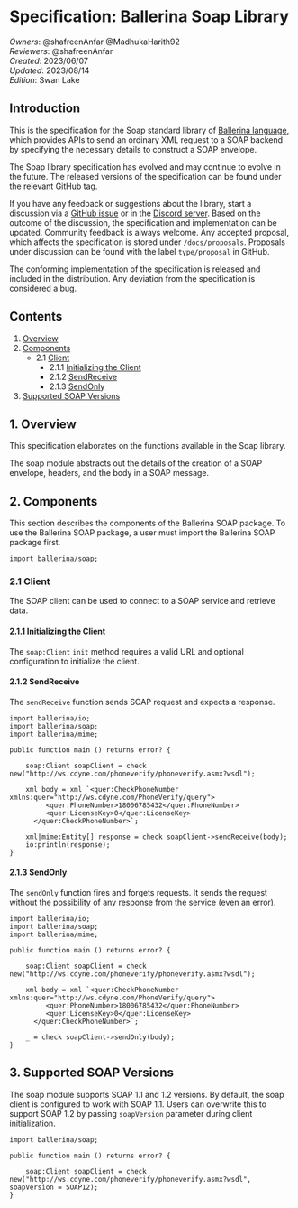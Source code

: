 # Specification: Ballerina Soap Library

_Owners_: @shafreenAnfar @MadhukaHarith92  
_Reviewers_: @shafreenAnfar  
_Created_: 2023/06/07  
_Updated_: 2023/08/14  
_Edition_: Swan Lake

## Introduction
This is the specification for the Soap standard library of [Ballerina language](https://ballerina.io/), which provides APIs to send an ordinary XML request to a SOAP backend by specifying the necessary details to construct a SOAP envelope.

The Soap library specification has evolved and may continue to evolve in the future. The released versions of the specification can be found under the relevant GitHub tag.

If you have any feedback or suggestions about the library, start a discussion via a [GitHub issue](https://github.com/ballerina-platform/ballerina-standard-library/issues) or in the [Discord server](https://discord.gg/ballerinalang). Based on the outcome of the discussion, the specification and implementation can be updated. Community feedback is always welcome. Any accepted proposal, which affects the specification is stored under `/docs/proposals`. Proposals under discussion can be found with the label `type/proposal` in GitHub.

The conforming implementation of the specification is released and included in the distribution. Any deviation from the specification is considered a bug.

## Contents

1. [Overview](#1-overview)
2. [Components](#2-components)
   * 2.1 [Client](#21-client)
       * 2.1.1 [Initializing the Client](#211-initializing-the-client)
       * 2.1.2 [SendReceive](#211-sendreceive)
       * 2.1.3 [SendOnly](#213-sendonly)
3. [Supported SOAP Versions](#3-supported-soap-versions)

## 1. Overview
This specification elaborates on the functions available in the Soap library.

The soap module abstracts out the details of the creation of a SOAP envelope, headers, and the body in a SOAP message.

## 2. Components
This section describes the components of the Ballerina SOAP package. To use the Ballerina SOAP package, a user must import the Ballerina SOAP package first.
```ballerina
import ballerina/soap;
```

### 2.1 Client

The SOAP client can be used to connect to a SOAP service and retrieve data. 

#### 2.1.1 Initializing the Client

The `soap:Client` `init` method requires a valid URL and optional configuration to initialize the client.

#### 2.1.2 SendReceive

The `sendReceive` function sends SOAP request and expects a response.

```ballerina
import ballerina/io;
import ballerina/soap;
import ballerina/mime;
  
public function main () returns error? {

    soap:Client soapClient = check new("http://ws.cdyne.com/phoneverify/phoneverify.asmx?wsdl");

    xml body = xml `<quer:CheckPhoneNumber xmlns:quer="http://ws.cdyne.com/PhoneVerify/query"> 
         <quer:PhoneNumber>18006785432</quer:PhoneNumber>
         <quer:LicenseKey>0</quer:LicenseKey>
      </quer:CheckPhoneNumber>`;

    xml|mime:Entity[] response = check soapClient->sendReceive(body);
    io:println(response);
}
```

#### 2.1.3 SendOnly

The `sendOnly` function fires and forgets requests. It sends the request without the possibility of any response from the service (even an error).

```ballerina
import ballerina/io;
import ballerina/soap;
import ballerina/mime;
  
public function main () returns error? {

    soap:Client soapClient = check new("http://ws.cdyne.com/phoneverify/phoneverify.asmx?wsdl");

    xml body = xml `<quer:CheckPhoneNumber xmlns:quer="http://ws.cdyne.com/PhoneVerify/query"> 
         <quer:PhoneNumber>18006785432</quer:PhoneNumber>
         <quer:LicenseKey>0</quer:LicenseKey>
      </quer:CheckPhoneNumber>`;

    _ = check soapClient->sendOnly(body);
}
```

## 3. Supported SOAP Versions

The soap module supports SOAP 1.1 and 1.2 versions. By default, the soap client is configured to work with SOAP 1.1. Users can overwrite this to support SOAP 1.2 by passing `soapVersion`
parameter during client initialization.

```ballerina
import ballerina/soap;
  
public function main () returns error? {

    soap:Client soapClient = check new("http://ws.cdyne.com/phoneverify/phoneverify.asmx?wsdl", soapVersion = SOAP12);
}
```
